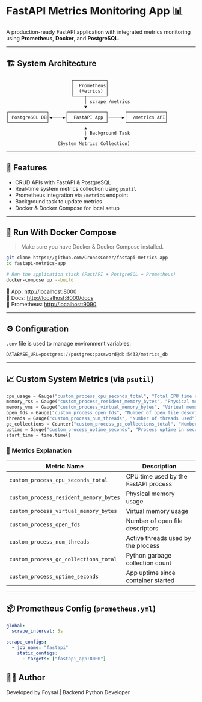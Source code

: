 # FastAPI Metrics Monitoring App 📊

A production-ready FastAPI application with integrated metrics monitoring using **Prometheus**, **Docker**, and **PostgreSQL**.

---

## 🏗️ System Architecture

```
                        ┌────────────┐
                        │  Prometheus│
                        │  (Metrics) │
                        └────┬───────┘
                             │ scrape /metrics
                             ▼
┌──────────────┐      ┌──────────────┐      ┌──────────────┐
│ PostgreSQL DB│◄────►│  FastAPI App │─────►│  /metrics API│
└──────────────┘      └──────────────┘      └──────────────┘
                             ▲
                             │ Background Task
                             ▼
                   (System Metrics Collection)
```

---

## 🚀 Features

- CRUD APIs with FastAPI & PostgreSQL
- Real-time system metrics collection using `psutil`
- Prometheus integration via `/metrics` endpoint
- Background task to update metrics
- Docker & Docker Compose for local setup

---

## 🐳 Run With Docker Compose

> Make sure you have Docker & Docker Compose installed.

```bash
git clone https://github.com/CronosCoder/fastapi-metrics-app
cd fastapi-metrics-app

# Run the application stack (FastAPI + PostgreSQL + Prometheus)
docker-compose up --build
```

📌 App: [http://localhost:8000](http://localhost:8000)  
📌 Docs: [http://localhost:8000/docs](http://localhost:8000/docs)  
📌 Prometheus: [http://localhost:9090](http://localhost:9090)  

---

## ⚙️ Configuration

`.env` file is used to manage environment variables:

```
DATABASE_URL=postgres://postgres:password@db:5432/metrics_db
```

---

## 📈 Custom System Metrics (via `psutil`)

```python
cpu_usage = Gauge("custom_process_cpu_seconds_total", "Total CPU time consumed by the process")
memory_rss = Gauge("custom_process_resident_memory_bytes", "Physical memory in bytes")
memory_vms = Gauge("custom_process_virtual_memory_bytes", "Virtual memory in bytes")
open_fds = Gauge("custom_process_open_fds", "Number of open file descriptors")
threads = Gauge("custom_process_num_threads", "Number of threads used")
gc_collections = Counter("custom_process_gc_collections_total", "Number of GC collections")
uptime = Gauge("custom_process_uptime_seconds", "Process uptime in seconds")
start_time = time.time()
```

### 🔄 Metrics Explanation

| Metric Name                            | Description                                 |
|----------------------------------------|---------------------------------------------|
| `custom_process_cpu_seconds_total`     | CPU time used by the FastAPI process        |
| `custom_process_resident_memory_bytes` | Physical memory usage                       |
| `custom_process_virtual_memory_bytes`  | Virtual memory usage                        |
| `custom_process_open_fds`              | Number of open file descriptors             |
| `custom_process_num_threads`           | Active threads used by the process          |
| `custom_process_gc_collections_total`  | Python garbage collection count             |
| `custom_process_uptime_seconds`        | App uptime since container started          |

---

## 📦 Prometheus Config (`prometheus.yml`)

```yaml
global:
  scrape_interval: 5s

scrape_configs:
  - job_name: "fastapi"
    static_configs:
      - targets: ["fastapi_app:8000"]
```

## 👨‍💻 Author

Developed by Foysal | Backend Python Developer